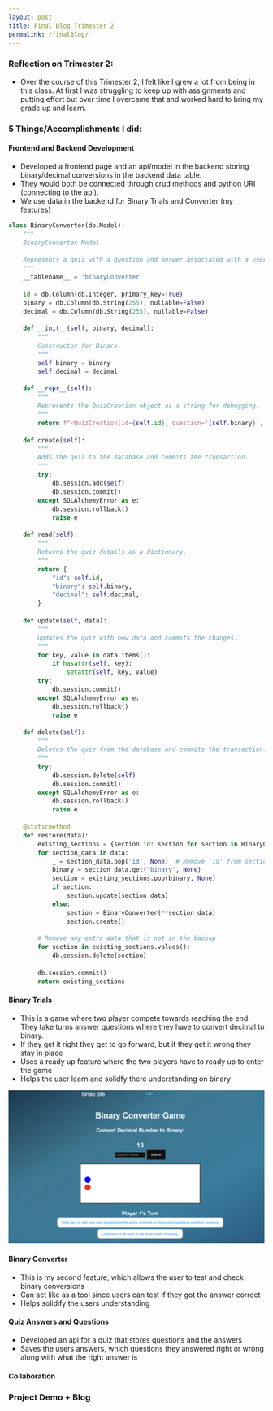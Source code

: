 ```yaml
---
layout: post
title: Final Blog Trimester 2
permalink: /finalBlog/
---
```


### Reflection on Trimester 2:

- Over the course of this Trimester 2, I felt like I grew a lot from being in this class. At first I was struggling to keep up with assignments and putting effort but over time I overcame that and worked hard to bring my grade up and learn.

### 5 Things/Accomplishments I did:

#### Frontend and Backend Development 
- Developed a frontend page and an api/model in the backend storing binary/decimal conversions in the backend data table. 
- They would both be connected through crud methods and python URI (connecting to the api). 
- We use data in the backend for Binary Trials and Converter (my features) 

```python
class BinaryConverter(db.Model):
    """
    BinaryConverter Model
    
    Represents a quiz with a question and answer associated with a user.
    """
    __tablename__ = 'binaryConverter'

    id = db.Column(db.Integer, primary_key=True)
    binary = db.Column(db.String(255), nullable=False)
    decimal = db.Column(db.String(255), nullable=False)
     
    def __init__(self, binary, decimal):
        """
        Constructor for Binary.
        """
        self.binary = binary
        self.decimal = decimal

    def __repr__(self):
        """
        Represents the QuizCreation object as a string for debugging.
        """
        return f"<QuizCreation(id={self.id}, question='{self.binary}', answer='{self.decimal})>"

    def create(self):
        """
        Adds the quiz to the database and commits the transaction.
        """
        try:
            db.session.add(self)
            db.session.commit()
        except SQLAlchemyError as e:
            db.session.rollback()
            raise e

    def read(self):
        """
        Returns the quiz details as a dictionary.
        """
        return {
            "id": self.id,
            "binary": self.binary,
            "decimal": self.decimal,
        }

    def update(self, data):
        """
        Updates the quiz with new data and commits the changes.
        """
        for key, value in data.items():
            if hasattr(self, key):
                setattr(self, key, value)
        try:
            db.session.commit()
        except SQLAlchemyError as e:
            db.session.rollback()
            raise e

    def delete(self):
        """
        Deletes the quiz from the database and commits the transaction.
        """
        try:
            db.session.delete(self)
            db.session.commit()
        except SQLAlchemyError as e:
            db.session.rollback()
            raise e

    @staticmethod
    def restore(data):
        existing_sections = {section.id: section for section in BinaryConverter.query.all()}
        for section_data in data:
            _ = section_data.pop('id', None)  # Remove 'id' from section_data
            binary = section_data.get("binary", None)
            section = existing_sections.pop(binary, None)
            if section:
                section.update(section_data)
            else:
                section = BinaryConverter(**section_data)
                section.create()
        
        # Remove any extra data that is not in the backup
        for section in existing_sections.values():
            db.session.delete(section)
        
        db.session.commit()
        return existing_sections
```

#### Binary Trials 
- This is a game where two player compete towards reaching the end. They take turns answer questions where they have to convert decimal to binary. 
- If they get it right they get to go forward, but if they get it wrong they stay in place 
- Uses a ready up feature where the two players have to ready up to enter the game
- Helps the user learn and solidfy there understanding on binary

![Binary Converter](../images/binaryConverter.png)

#### Binary Converter

- This is my second feature, which allows the user to test and check binary conversions
- Can act like as a tool since users can test if they got the answer correct
- Helps solidify the users understanding

#### Quiz Answers and Questions

- Developed an api for a quiz that stores questions and the answers
- Saves the users answers, which questions they answered right or wrong along with what the right answer is

#### Collaboration

### Project Demo + Blog









